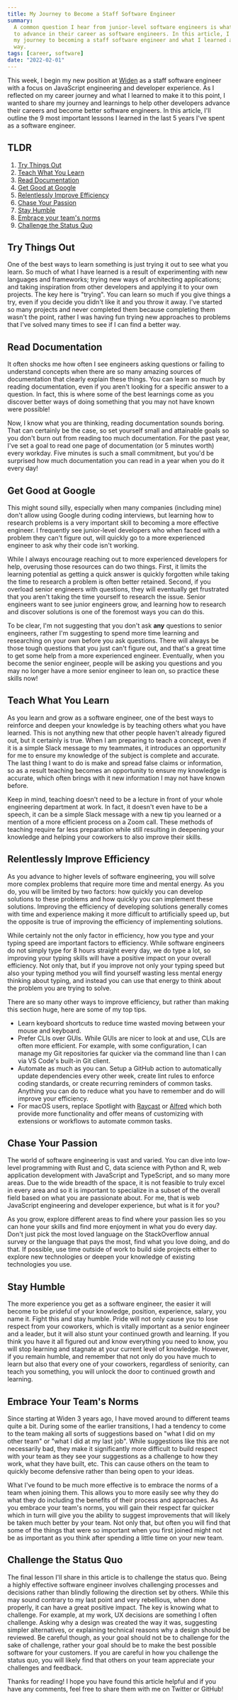 ```yaml
---
title: My Journey to Become a Staff Software Engineer
summary:
  A common question I hear from junior-level software engineers is what it takes
  to advance in their career as software engineers. In this article, I discuss
  my journey to becoming a staff software engineer and what I learned along the
  way.
tags: [career, software]
date: "2022-02-01"
---
```


This week, I begin my new position at [Widen](https://www.widen.com) as a staff
software engineer with a focus on JavaScript engineering and developer
experience. As I reflected on my career journey and what I learned to make it to
this point, I wanted to share my journey and learnings to help other developers
advance their careers and become better software engineers. In this article,
I'll outline the 9 most important lessons I learned in the last 5 years I've
spent as a software engineer.

## TLDR

1. [Try Things Out](#try-things-out)
1. [Teach What You Learn](#teach-what-you-learn)
1. [Read Documentation](#read-documentation)
1. [Get Good at Google](#get-good-at-google)
1. [Relentlessly Improve Efficiency](#relentlessly-improve-efficiency)
1. [Chase Your Passion](#chase-your-passion)
1. [Stay Humble](#stay-humble)
1. [Embrace your team's norms](#embrace-your-team's-norms)
1. [Challenge the Status Quo](#challenge-the-status-quo)

## Try Things Out

One of the best ways to learn something is just trying it out to see what you
learn. So much of what I have learned is a result of experimenting with new
languages and frameworks; trying new ways of architecting applications; and
taking inspiration from other developers and applying it to your own projects.
The key here is "trying". You can learn so much if you give things a try, even
if you decide you didn't like it and you throw it away. I've started so many
projects and never completed them because completing them wasn't the point,
rather I was having fun trying new approaches to problems that I've solved many
times to see if I can find a better way.

## Read Documentation

It often shocks me how often I see engineers asking questions or failing to
understand concepts when there are so many amazing sources of documentation that
clearly explain these things. You can learn so much by reading documentation,
even if you aren't looking for a specific answer to a question. In fact, this is
where some of the best learnings come as you discover better ways of doing
something that you may not have known were possible!

Now, I know what you are thinking, reading documentation sounds boring. That can
certainly be the case, so set yourself small and attainable goals so you don't
burn out from reading too much documentation. For the past year, I've set a goal
to read one page of documentation (or 5 minutes worth) every workday. Five
minutes is such a small commitment, but you'd be surprised how much
documentation you can read in a year when you do it every day!

## Get Good at Google

This might sound silly, especially when many companies (including mine) don't
allow using Google during coding interviews, but learning how to research
problems is a very important skill to becoming a more effective engineer. I
frequently see junior-level developers who when faced with a problem they can't
figure out, will quickly go to a more experienced engineer to ask why their code
isn't working.

While I always encourage reaching out to more experienced developers for help,
overusing those resources can do two things. First, it limits the learning
potential as getting a quick answer is quickly forgotten while taking the time
to research a problem is often better retained. Second, if you overload senior
engineers with questions, they will eventually get frustrated that you aren't
taking the time yourself to research the issue. Senior engineers want to see
junior engineers grow, and learning how to research and discover solutions is
one of the foremost ways you can do this.

To be clear, I'm not suggesting that you don't ask **any** questions to senior
engineers, rather I'm suggesting to spend more time learning and researching on
your own before you ask questions. There will always be those tough questions
that you just can't figure out, and that's a great time to get some help from a
more experienced engineer. Eventually, when you become the senior engineer,
people will be asking you questions and you may no longer have a more senior
engineer to lean on, so practice these skills now!

## Teach What You Learn

As you learn and grow as a software engineer, one of the best ways to reinforce
and deepen your knowledge is by teaching others what you have learned. This is
not anything new that other people haven't already figured out, but it certainly
is true. When I am preparing to teach a concept, even if it is a simple Slack
message to my teammates, it introduces an opportunity for me to ensure my
knowledge of the subject is complete and accurate. The last thing I want to do
is make and spread false claims or information, so as a result teaching becomes
an opportunity to ensure my knowledge is accurate, which often brings with it
new information I may not have known before.

Keep in mind, teaching doesn't need to be a lecture in front of your whole
engineering department at work. In fact, it doesn't even have to be a speech, it
can be a simple Slack message with a new tip you learned or a mention of a more
efficient process on a Zoom call. These methods of teaching require far less
preparation while still resulting in deepening your knowledge and helping your
coworkers to also improve their skills.

## Relentlessly Improve Efficiency

As you advance to higher levels of software engineering, you will solve more
complex problems that require more time and mental energy. As you do, you will
be limited by two factors: how quickly you can develop solutions to these
problems and how quickly you can implement these solutions. Improving the
efficiency of developing solutions generally comes with time and experience
making it more difficult to artificially speed up, but the opposite is true of
improving the efficiency of implementing solutions.

While certainly not the only factor in efficiency, how you type and your typing
speed are important factors to efficiency. While software engineers do not
simply type for 8 hours straight every day, we do type a lot, so improving your
typing skills will have a positive impact on your overall efficiency. Not only
that, but if you improve not only your typing speed but also your typing method
you will find yourself wasting less mental energy thinking about typing, and
instead you can use that energy to think about the problem you are trying to
solve.

There are so many other ways to improve efficiency, but rather than making this
section huge, here are some of my top tips.

- Learn keyboard shortcuts to reduce time wasted moving between your mouse and
  keyboard.
- Prefer CLIs over GUIs. While GUIs are nicer to look at and use, CLIs are often
  more efficient. For example, with some configuration, I can manage my Git
  repositories far quicker via the command line than I can via VS Code's
  built-in Git client.
- Automate as much as you can. Setup a GitHub action to automatically update
  dependencies every other week, create lint rules to enforce coding standards,
  or create recurring reminders of common tasks. Anything you can do to reduce
  what you have to remember and do will improve your efficiency.
- For macOS users, replace Spotlight with [Raycast](https://www.raycast.com) or
  [Alfred](https://www.alfredapp.com) which both provide more functionality and
  offer means of customizing with extensions or workflows to automate common
  tasks.

## Chase Your Passion

The world of software engineering is vast and varied. You can dive into
low-level programming with Rust and C, data science with Python and R, web
application development with JavaScript and TypeScript, and so many more areas.
Due to the wide breadth of the space, it is not feasible to truly excel in every
area and so it is important to specialize in a subset of the overall field based
on what you are passionate about. For me, that is web JavaScript engineering and
developer experience, but what is it for you?

As you grow, explore different areas to find where your passion lies so you can
hone your skills and find more enjoyment in what you do every day. Don't just
pick the most loved language on the StackOverflow annual survey or the language
that pays the most, find what you love doing, and do that. If possible, use time
outside of work to build side projects either to explore new technologies or
deepen your knowledge of existing technologies you use.

## Stay Humble

The more experience you get as a software engineer, the easier it will become to
be prideful of your knowledge, position, experience, salary, you name it. Fight
this and stay humble. Pride will not only cause you to lose respect from your
coworkers, which is vitally important as a senior engineer and a leader, but it
will also stunt your continued growth and learning. If you think you have it all
figured out and know everything you need to know, you will stop learning and
stagnate at your current level of knowledge. However, if you remain humble, and
remember that not only do you have much to learn but also that every one of your
coworkers, regardless of seniority, can teach you something, you will unlock the
door to continued growth and learning.

## Embrace Your Team's Norms

Since starting at Widen 3 years ago, I have moved around to different teams
quite a bit. During some of the earlier transitions, I had a tendency to come to
the team making all sorts of suggestions based on "what I did on my other team"
or "what I did at my last job". While suggestions like this are not necessarily
bad, they make it significantly more difficult to build respect with your team
as they see your suggestions as a challenge to how they work, what they have
built, etc. This can cause others on the team to quickly become defensive rather
than being open to your ideas.

What I've found to be much more effective is to embrace the norms of a team when
joining them. This allows you to more easily see why they do what they do
including the benefits of their process and approaches. As you embrace your
team's norms, you will gain their respect far quicker which in turn will give
you the ability to suggest improvements that will likely be taken much better by
your team. Not only that, but often you will find that some of the things that
were so important when you first joined might not be as important as you think
after spending a little time on your new team.

## Challenge the Status Quo

The final lesson I'll share in this article is to challenge the status quo.
Being a highly effective software engineer involves challenging processes and
decisions rather than blindly following the direction set by others. While this
may sound contrary to my last point and very rebellious, when done properly, it
can have a great positive impact. The key is knowing what to challenge. For
example, at my work, UX decisions are something I often challenge. Asking why a
design was created the way it was, suggesting simpler alternatives, or
explaining technical reasons why a design should be reviewed. Be careful though,
as your goal should not be to challenge for the sake of challenge, rather your
goal should be to make the best possible software for your customers. If you are
careful in how you challenge the status quo, you will likely find that others on
your team appreciate your challenges and feedback.

Thanks for reading! I hope you have found this article helpful and if you have
any comments, feel free to share them with me on Twitter or GitHub!
